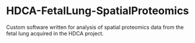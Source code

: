 # HDCA-FetalLung-SpatialProteomics
Custom software written for analysis of spatial proteomics data from the fetal lung acquired in the HDCA project.
